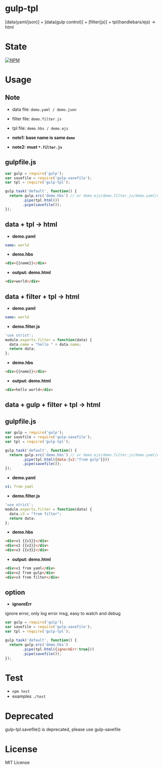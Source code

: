 gulp-tpl
========

[data(yaml/json)] + [data(gulp control)] + [filter(js)] + tpl(handlebars/ejs) -> html

State
=====

[![NPM](https://nodei.co/npm/gulp-tpl.png?downloads=true&stars=true)](https://nodei.co/npm/gulp-tpl/)

Usage
=====

Note
----

* data file: `demo.yaml / demo.json`
* filter file: `demo.filter.js`
* tpl file: `demo.hbs / demo.ejs`

* **note1:** **base name is same `demo`**
* **note2:** **must `*.filter.js`**

gulpfile.js
-----------

```javascript
var gulp = require('gulp');
var savefile = require('gulp-savefile');
var tpl = require('gulp-tpl');

gulp.task('default', function() {
  return gulp.src('demo.hbs') // or demo.ejs/demo.filter.js/demo.yaml/demo.json
        .pipe(tpl.html())
        .pipe(savefile());
});
```

data + tpl -> html
------------------

* **demo.yaml**

```yaml
name: world
```

* **demo.hbs**

```html
<div>{{name}}</div>
```

* **output: demo.html**

```html
<div>world</div>
```

data + filter + tpl -> html
---------------------------

* **demo.yaml**

```yaml
name: world
```

* **demo.filter.js**

```javascript
'use strict';
module.exports.filter = function(data) {
  data.name = "hello " + data.name;
  return data;
};
```

* **demo.hbs**

```html
<div>{{name}}</div>
```

* **output: demo.html**

```html
<div>hello world</div>
```

data + gulp + filter + tpl -> html
---------------------------

gulpfile.js
-----------

```javascript
var gulp = require('gulp');
var savefile = require('gulp-savefile');
var tpl = require('gulp-tpl');

gulp.task('default', function() {
  return gulp.src('demo.hbs') // or demo.ejs/demo.filter.js/demo.yaml/demo.json
        .pipe(tpl.html({data:{v2:"from gulp"}}))
        .pipe(savefile());
});
```

* **demo.yaml**

```yaml
v1: from yaml
```

* **demo.filter.js**

```javascript
'use strict';
module.exports.filter = function(data) {
  data.v3 = "from filter";
  return data;
};
```

* **demo.hbs**

```html
<div>v1 {{v1}}</div>
<div>v2 {{v2}}</div>
<div>v3 {{v3}}</div>
```

* **output: demo.html**

```html
<div>v1 from yaml</div>
<div>v2 from gulp</div>
<div>v3 from filter</div>
```

option
------

* **ignoreErr**

ignore error, only log error msg, easy to watch and debug

```javascript
var gulp = require('gulp');
var savefile = require('gulp-savefile');
var tpl = require('gulp-tpl');

gulp.task('default', function() {
  return gulp.src('demo.hbs')
        .pipe(tpl.html({ignoreErr:true}))
        .pipe(savefile());
});
```

Test
====

* `npm test`
* examples `./test`

Deprecated
==========

gulp-tpl.savefile() is deprecated, please use gulp-savefile

License
=======

MIT License